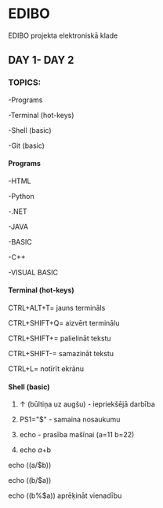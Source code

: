 # EDIBO
EDIBO projekta elektroniskā klade


## DAY 1- DAY 2


### TOPICS:
-Programs


-Terminal (hot-keys)


-Shell (basic)


-Git (basic)




#### Programs
-HTML


-Python


-.NET


-JAVA


-BASIC


-C++


-VISUAL BASIC



#### Terminal (hot-keys)


CTRL+ALT+T= jauns termināls


CTRL+SHIFT+Q= aizvērt terminālu


CTRL+SHIFT+= palielināt tekstu


CTRL+SHIFT-= samazināt tekstu


CTRL+L= notīrīt ekrānu



####  Shell (basic)



1. ↑ (būltiņa uz augšu) - iepriekšējā darbība


2. PS1="$" - samaina nosaukumu 



3. echo - prasība mašīnai 
(a=11
b=22)


4. echo $a+$b 

echo $(($a/$b)) 

echo $(($b/$a)) 

echo $(($b%$a))  aprēķināt vienadību








